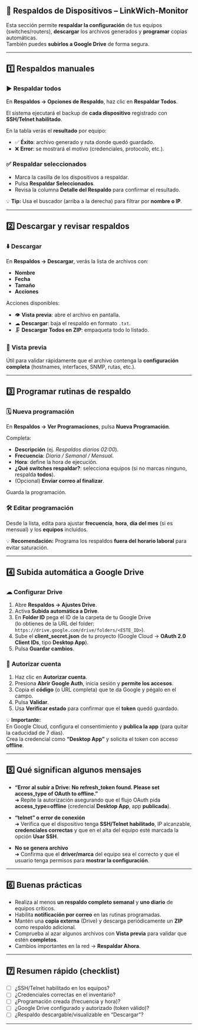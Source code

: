 ## **🔁 Respaldos de Dispositivos – LinkWich-Monitor**
Esta sección permite **respaldar la configuración** de tus equipos (switches/routers), **descargar** los archivos generados y **programar** copias automáticas.  
También puedes **subirlos a Google Drive** de forma segura.

---

## **1️⃣ Respaldos manuales**
### ▶️ **Respaldar todos**
En **Respaldos → Opciones de Respaldo**, haz clic en **Respaldar Todos**.

El sistema ejecutará el backup de **cada dispositivo** registrado con **SSH/Telnet habilitado**.

En la tabla verás el **resultado** por equipo:
- ✅ **Éxito**: archivo generado y ruta donde quedó guardado.
- ❌ **Error**: se mostrará el motivo (credenciales, protocolo, etc.).

### ✅ **Respaldar seleccionados**
- Marca la casilla de los dispositivos a respaldar.
- Pulsa **Respaldar Seleccionados**.
- Revisa la columna **Detalle del Respaldo** para confirmar el resultado.

💡 **Tip:** Usa el buscador (arriba a la derecha) para filtrar por **nombre o IP**.

---

## **2️⃣ Descargar y revisar respaldos**
### ⬇️ **Descargar**
En **Respaldos → Descargar**, verás la lista de archivos con:
- **Nombre**
- **Fecha**
- **Tamaño**
- **Acciones**

Acciones disponibles:
- 👁 **Vista previa**: abre el archivo en pantalla.
- ☁ **Descargar**: baja el respaldo en formato `.txt`.
- 🗜 **Descargar Todos en ZIP**: empaqueta todo lo listado.

### 👀 **Vista previa**
Útil para validar rápidamente que el archivo contenga la **configuración completa** (hostnames, interfaces, SNMP, rutas, etc.).

---

## **3️⃣ Programar rutinas de respaldo**
### 🗓 **Nueva programación**
En **Respaldos → Ver Programaciones**, pulsa **Nueva Programación**.

Completa:
- **Descripción** (ej. *Respaldos diarios 02:00*).
- **Frecuencia**: *Diaria / Semanal / Mensual*.
- **Hora**: define la hora de ejecución.
- **¿Qué switches respaldar?**: selecciona equipos (si no marcas ninguno, respalda **todos**).
- (Opcional) **Enviar correo al finalizar**.

Guarda la programación.

### 🛠 **Editar programación**
Desde la lista, edita para ajustar **frecuencia**, **hora**, **día del mes** (si es mensual) y los **equipos** incluidos.

💡 **Recomendación:** Programa los respaldos **fuera del horario laboral** para evitar saturación.

---

## **4️⃣ Subida automática a Google Drive**
### ☁ **Configurar Drive**
1. Abre **Respaldos → Ajustes Drive**.
2. Activa **Subida automática a Drive**.
3. En **Folder ID** pega el ID de la carpeta de tu Google Drive  
   (lo obtienes de la URL del folder: `https://drive.google.com/drive/folders/<ESTE_ID>`).
4. Sube el **client_secret.json** de tu proyecto (Google Cloud → **OAuth 2.0 Client IDs**, tipo **Desktop App**).
5. Pulsa **Guardar cambios**.

### 🔐 **Autorizar cuenta**
1. Haz clic en **Autorizar cuenta**.
2. Presiona **Abrir Google Auth**, inicia sesión y **permite los accesos**.
3. Copia el **código** (o URL completa) que te da Google y pégalo en el campo.
4. Pulsa **Validar**.
5. Usa **Verificar estado** para confirmar que el **token** quedó guardado.

💡 **Importante:**  
En Google Cloud, configura el consentimiento y **publica la app** (para quitar la caducidad de 7 días).  
Crea la credencial como **“Desktop App”** y solicita el token con acceso **offline**.

---

## **5️⃣ Qué significan algunos mensajes**
- **“Error al subir a Drive: No refresh_token found. Please set access_type of OAuth to offline.”**  
  ➜ Repite la autorización asegurando que el flujo OAuth pida **access_type=offline** (credencial **Desktop App**, app **publicada**).

- **“telnet” o error de conexión**  
  ➜ Verifica que el dispositivo tenga **SSH/Telnet habilitado**, IP alcanzable, **credenciales correctas** y que en el alta del equipo esté marcada la opción **Usar SSH**.

- **No se genera archivo**  
  ➜ Confirma que el **driver/marca** del equipo sea el correcto y que el usuario tenga permisos para **mostrar la configuración**.

---

## **6️⃣ Buenas prácticas**
- Realiza al menos **un respaldo completo semanal** y **uno diario** de equipos críticos.  
- Habilita **notificación por correo** en las rutinas programadas.  
- Mantén una **copia externa** (Drive) y descarga periódicamente un **ZIP** como respaldo adicional.  
- Comprueba al azar algunos archivos con **Vista previa** para validar que estén **completos**.  
- Cambios importantes en la red → **Respaldar Ahora**.

---

## **7️⃣ Resumen rápido (checklist)**
- [ ] ¿SSH/Telnet habilitado en los equipos?  
- [ ] ¿Credenciales correctas en el inventario?  
- [ ] ¿Programación creada (frecuencia y hora)?  
- [ ] ¿Google Drive configurado y autorizado (token válido)?  
- [ ] ¿Respaldo descargable/visualizable en “Descargar”?  

---
